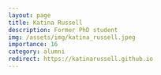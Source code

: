 ```yaml
---
layout: page
title: Katina Russell
description: Former PhD student
img: /assets/img/katina_russell.jpeg
importance: 16
category: alumni
redirect: https://katinarussell.github.io
---
```


